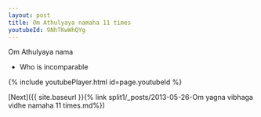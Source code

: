```yaml
---
layout: post
title: Om Athulyaya namaha 11 times
youtubeId: 9NhTKwWhQYg
---
```

 
 
Om Athulyaya nama 
 
 -  Who is incomparable 
 
  
 
  
 
 
 
 
 
 


{% include youtubePlayer.html id=page.youtubeId %}
 
[Next]({{ site.baseurl }}{% link  split1/_posts/2013-05-26-Om yagna vibhaga vidhe namaha 11 times.md%})
 

